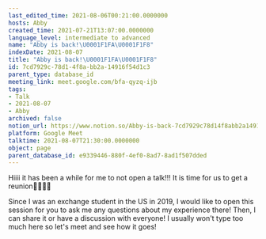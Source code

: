 ```yaml
---
last_edited_time: 2021-08-06T00:21:00.0000000
hosts: Abby
created_time: 2021-07-21T13:07:00.0000000
language_level: intermediate to advanced
name: "Abby is back!\U0001F1FA\U0001F1F8"
indexDate: 2021-08-07
title: "Abby is back!\U0001F1FA\U0001F1F8"
id: 7cd7929c-78d1-4f8a-bb2a-14916f54d1c3
parent_type: database_id
meeting_link: meet.google.com/bfa-qyzq-ijb
tags:
- Talk
- 2021-08-07
- Abby
archived: false
notion_url: https://www.notion.so/Abby-is-back-7cd7929c78d14f8abb2a14916f54d1c3
platform: Google Meet
talktime: 2021-08-07T21:30:00.0000000
object: page
parent_database_id: e9339446-880f-4ef0-8ad7-8ad1f507dded
---
```


Hiiii it has been a while for me to not open a talk!!!
It is time for us to get a reunion🥰🥰👌🏻

Since I was an exchange student in the US in 2019, I would like to open this session for you to ask me any questions about my experience there! Then, I can share it or have a discussion with everyone! I usually won't type too much here so let's meet and see how it goes!







